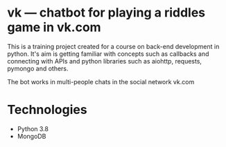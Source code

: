 # vk — chatbot for playing a riddles game in vk.com
This is a training project created for a course on back-end development in python. It's aim is getting familiar with concepts such as callbacks and connecting with APIs and python libraries such as aiohttp, requests, pymongo and others.

The bot works in multi-people chats in the social network vk.com

# Technologies
- Python 3.8
- MongoDB
